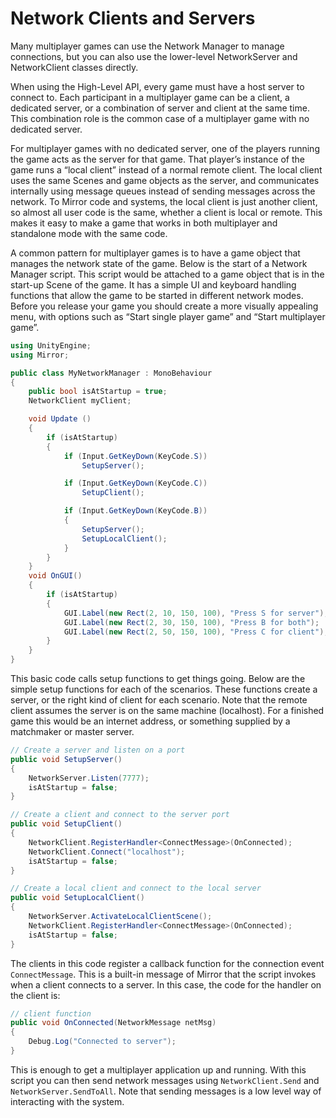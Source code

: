 # Network Clients and Servers

Many multiplayer games can use the Network Manager to manage connections, but you can also use the lower-level NetworkServer and NetworkClient classes directly.

When using the High-Level API, every game must have a host server to connect to. Each participant in a multiplayer game can be a client, a dedicated server, or a combination of server and client at the same time. This combination role is the common case of a multiplayer game with no dedicated server.

For multiplayer games with no dedicated server, one of the players running the game acts as the server for that game. That player’s instance of the game runs a “local client” instead of a normal remote client. The local client uses the same Scenes and game objects as the server, and communicates internally using message queues instead of sending messages across the network. To Mirror code and systems, the local client is just another client, so almost all user code is the same, whether a client is local or remote. This makes it easy to make a game that works in both multiplayer and standalone mode with the same code.

A common pattern for multiplayer games is to have a game object that manages the network state of the game. Below is the start of a Network Manager script. This script would be attached to a game object that is in the start-up Scene of the game. It has a simple UI and keyboard handling functions that allow the game to be started in different network modes. Before you release your game you should create a more visually appealing menu, with options such as “Start single player game” and “Start multiplayer game”.

``` cs
using UnityEngine;
using Mirror;

public class MyNetworkManager : MonoBehaviour
{
    public bool isAtStartup = true;
    NetworkClient myClient;

    void Update () 
    {
        if (isAtStartup)
        {
            if (Input.GetKeyDown(KeyCode.S))
                SetupServer();

            if (Input.GetKeyDown(KeyCode.C))
                SetupClient();

            if (Input.GetKeyDown(KeyCode.B))
            {
                SetupServer();
                SetupLocalClient();
            }
        }
    }
    void OnGUI()
    {
        if (isAtStartup)
        {
            GUI.Label(new Rect(2, 10, 150, 100), "Press S for server");
            GUI.Label(new Rect(2, 30, 150, 100), "Press B for both");
            GUI.Label(new Rect(2, 50, 150, 100), "Press C for client");
        }
    }   
}
```

This basic code calls setup functions to get things going. Below are the simple setup functions for each of the scenarios. These functions create a server, or the right kind of client for each scenario. Note that the remote client assumes the server is on the same machine (localhost). For a finished game this would be an internet address, or something supplied by a matchmaker or master server.

``` cs
// Create a server and listen on a port
public void SetupServer()
{
    NetworkServer.Listen(7777);
    isAtStartup = false;
}

// Create a client and connect to the server port
public void SetupClient()
{
    NetworkClient.RegisterHandler<ConnectMessage>(OnConnected);
    NetworkClient.Connect("localhost");
    isAtStartup = false;
}

// Create a local client and connect to the local server
public void SetupLocalClient()
{
    NetworkServer.ActivateLocalClientScene();
    NetworkClient.RegisterHandler<ConnectMessage>(OnConnected);
    isAtStartup = false;
}
```

The clients in this code register a callback function for the connection event `ConnectMessage`. This is a built-in message of Mirror that the script invokes when a client connects to a server. In this case, the code for the handler on the client is:

``` cs
// client function
public void OnConnected(NetworkMessage netMsg)
{
    Debug.Log("Connected to server");
}
```

This is enough to get a multiplayer application up and running. With this script you can then send network messages using `NetworkClient.Send` and `NetworkServer.SendToAll`. Note that sending messages is a low level way of interacting with the system.
